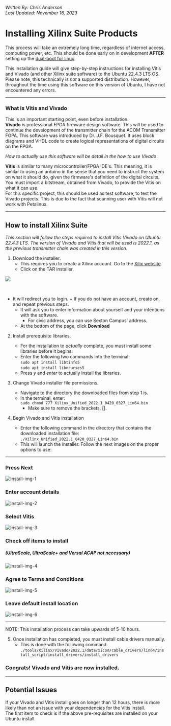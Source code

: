 *Written By: Chris Anderson* <br>
*Last Updated: November 16, 2023*

# Installing Xilinx Suite Products
This process will take an extremely long time, regardless of internet access, computing power, etc. This should be done early on in development **AFTER** setting up the [dual-boot for linux](https://github.com/chrisanderson16/ACOM_Transmitter_FPGA_Dev/blob/main/environment_setup/README.md). <br>

This installation guide will give step-by-step instructions for installing Vitis and Vivado (and other Xilinx suite software) to the Ubuntu 22.4.3 LTS OS. Please note, this technically is *not* a supported distribution. However, throughout the time using this software on this version of Ubuntu, I have not encountered any errors. <br>

---

### What is Vitis and Vivado
This is an important starting point, even before installation. <br>
**Vivado** is professional FPGA firmware design software. This will be used to continue the development of the transmitter chain for the ACOM Transmitter FGPA. This software was introduced by Dr. J.F. Bousquet. It uses block diagrams and VHDL code to create logical representations of digital circuits on the FPGA. <br>

*How to actually use this software will be detail in the how to use Vivado* <br>

**Vitis** is similar to many microcontroller/FPGA IDE's. This meaning, it is similar to using an arduino in the sense that you need to instruct the system on what it should do, given the firmware's definition of the digital circuits. You must import a bitstream, obtained from Vivado, to provide the Vitis on what it can use.<br>
For this specific project, this should be used as test software, to test the Vivado projects. This is due to the fact that scanning user with Vitis will not work with Petalinux. 

---

## How to install Xilinx Suite
*This section will follow the steps required to install Vitis Vivado on Ubuntu 22.4.3 LTS. The version of Vivado and Vitis that will be used is 2022.1, as the previous transmitter chain was created in this version.*

1. Download the installer.
    + This requires you to create a Xilinx account. Go to the [Xilix website](https://www.xilinx.com/support/download/index.html/content/xilinx/en/downloadNav/vivado-design-tools/2022-1.html).
    + Click on the TAR installer. <br>
<p>
<img align="left" src="../img/Download_installer.png">
&nbsp;
</p>
<br>

  + It will redirect you to login.
        + If you do not have an account, create on, and repeat previous steps.
    + It will ask you to enter information about yourself and your intentions with the software.
        + For civic address, you can use Sexton Campus' address.
    + At the bottom of the page, click **Download**

2. Install prerequisite libraries.
    + For the installation to *actually* complete, you must install some libraries before it begins.
    + Enter the following two commands into the terminal: <br>
        ```sudo apt install libtinfo5```<br>
        ```sudo apt install libncurses5```<br>
    + Press *y* and *enter* to actually install the libraries.

3. Change Vivado installer file permissions.
    + Navigate to the directory the downloaded files from step 1 is.
    + In the terminal, enter:<br>
        ```sudo chmod 777 Xilinx_Unified_2022.1_0420_0327_Lin64.bin```
        + Make sure to remove the brackets, [].

4. Begin Vivado and Vitis installation
    + Enter the following command in the directory that contains the downloaded installation file:
        ```./Xilinx_Unified_2022.1_0420_0327_Lin64.bin```
    + This will launch the installer. Follow the next images on the proper options to use: <br>

---

### Press Next
![install-img-1](../img/install_1.png) <br>
### Enter account details
![install-img-2](../img/install_2.png) <br>
### Select Vitis
![install-img-3](../img/install_3.png) <br>
### Check off items to install 
##### (*UltraScale*, *UltraScale+* and *Versal ACAP* not necessary)
![install-img-4](../img/install_4.png) <br>
### Agree to Terms and Conditions
![install-img-5](../img/install_5.png) <br>
### Leave default install location
![install-img-6](../img/install_6.png) <br>

---

NOTE: This installation process can take upwards of 5-10 hours.

5. Once installation has completed, you must install cable drivers manually.
    - This is done with the following command.<br>
```./tools/Xilinx/Vivado/2022.1/data/xicom/cable_drivers/lin64/install_script/install_drivers/install_drivers``` <br>

### Congrats! Vivado and Vitis are now installed.

---

## Potential Issues
If your Vivado and Vitis install goes on longer than 12 hours, there is more likely than not an issue with your dependencies for the Vitis install. <br> 
The first item to check is if the above pre-requisites are installed on your Ubuntu install. 
